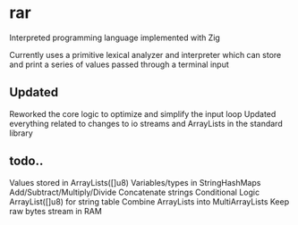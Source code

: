 # rar
Interpreted programming language implemented with Zig

Currently uses a primitive lexical analyzer and interpreter which can store and print a series of values passed through a terminal input

## Updated
Reworked the core logic to optimize and simplify the input loop
Updated everything related to changes to io streams and ArrayLists in the standard library

## todo..
Values stored in ArrayLists([]u8)
Variables/types in StringHashMaps
Add/Subtract/Multiply/Divide
Concatenate strings
Conditional Logic
ArrayList([]u8) for string table
Combine ArrayLists into MultiArrayLists
Keep raw bytes stream in RAM
